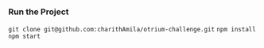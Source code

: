 ### Run the Project
`git clone git@github.com:charithAmila/otrium-challenge.git`
`npm install`
`npm start`


